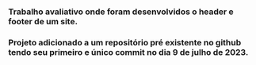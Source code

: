 ### Trabalho avaliativo onde foram desenvolvidos o header e footer de um site.

### Projeto adicionado a um repositório pré existente no github tendo seu primeiro e único commit no dia 9 de julho de 2023.